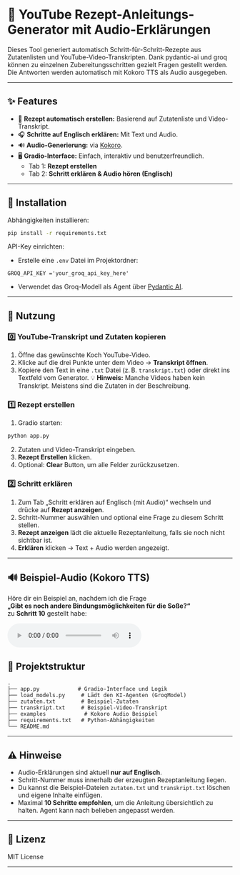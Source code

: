 # 🍳 YouTube Rezept-Anleitungs-Generator mit Audio-Erklärungen

Dieses Tool generiert automatisch Schritt-für-Schritt-Rezepte aus Zutatenlisten und YouTube-Video-Transkripten.
Dank pydantic-ai und groq können zu einzelnen Zubereitungsschritten gezielt Fragen gestellt werden.
Die Antworten werden automatisch mit Kokoro TTS als Audio ausgegeben.

---

## ✨ Features

- 📝 **Rezept automatisch erstellen:** Basierend auf Zutatenliste und Video-Transkript.
- 🎧 **Schritte auf Englisch erklären:** Mit Text und Audio.
- 🔊 **Audio-Generierung:** via [Kokoro](https://github.com/hexgrad/kokoro).
- 🖥️ **Gradio-Interface:** Einfach, interaktiv und benutzerfreundlich.
  - Tab 1: **Rezept erstellen**
  - Tab 2: **Schritt erklären & Audio hören (Englisch)**

---

## 🚀 Installation

Abhängigkeiten installieren:
```bash
pip install -r requirements.txt
```

API-Key einrichten:
- Erstelle eine `.env` Datei im Projektordner:
```env
GROQ_API_KEY ='your_groq_api_key_here'
```
- Verwendet das Groq-Modell als Agent über [Pydantic AI](https://ai.pydantic.dev/).
---

## 🎯 Nutzung

### 0️⃣ YouTube-Transkript und Zutaten kopieren
1. Öffne das gewünschte Koch YouTube-Video.
2. Klicke auf die drei Punkte unter dem Video → **Transkript öffnen**.
3. Kopiere den Text in eine `.txt` Datei (z. B. `transkript.txt`) oder direkt ins Textfeld vom Generator.
💡 **Hinweis:** Manche Videos haben kein Transkript. Meistens sind die Zutaten in der Beschreibung.

### 1️⃣ Rezept erstellen
1. Gradio starten:
```bash
python app.py
```
2. Zutaten und Video-Transkript eingeben.
3. **Rezept Erstellen** klicken.
4. Optional: **Clear** Button, um alle Felder zurückzusetzen.

### 2️⃣ Schritt erklären
1. Zum Tab „Schritt erklären auf Englisch (mit Audio)“ wechseln und drücke auf **Rezept anzeigen**.
2. Schritt-Nummer auswählen und optional eine Frage zu diesem Schritt stellen.
3. **Rezept anzeigen** lädt die aktuelle Rezeptanleitung, falls sie noch nicht sichtbar ist.
4. **Erklären** klicken → Text + Audio werden angezeigt.
---

## 🔊 Beispiel-Audio (Kokoro TTS)

Höre dir ein Beispiel an, nachdem ich die Frage  
**„Gibt es noch andere Bindungsmöglichkeiten für die Soße?“**  
zu **Schritt 10** gestellt habe:

<audio controls>
  <source src="./examples/kokoro.mp3" type="audio/mpeg">
</audio>

## 📁 Projektstruktur

```
.
├── app.py            # Gradio-Interface und Logik
├── load_models.py     # Lädt den KI-Agenten (GroqModel)
├── zutaten.txt        # Beispiel-Zutaten
├── transkript.txt     # Beispiel-Video-Transkript
├── examples            # Kokoro Audio Beispiel
├── requirements.txt   # Python-Abhängigkeiten
└── README.md
```

---


## ⚠️ Hinweise

- Audio-Erklärungen sind aktuell **nur auf Englisch**.
- Schritt-Nummer muss innerhalb der erzeugten Rezeptanleitung liegen.
- Du kannst die Beispiel-Dateien `zutaten.txt` und `transkript.txt` löschen und eigene Inhalte einfügen.
- Maximal **10 Schritte empfohlen**, um die Anleitung übersichtlich zu halten. Agent kann nach belieben angepasst werden. 

---

## 📜 Lizenz

MIT License

---
